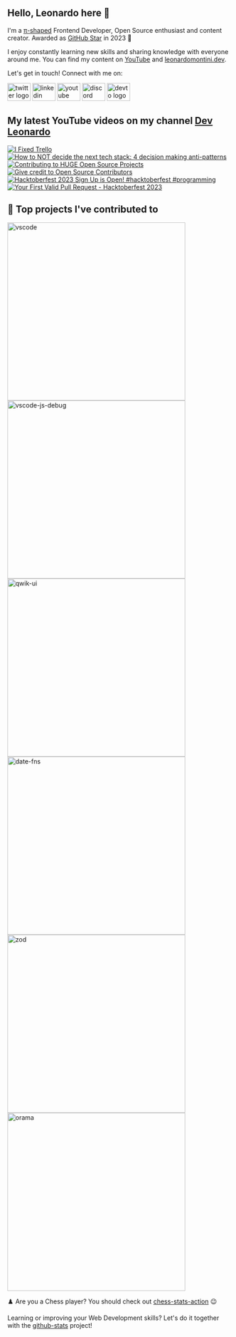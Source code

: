 ## Hello, Leonardo here 👋

I'm a [π-shaped](https://youtu.be/Dje_jaiMnYg) Frontend Developer, Open Source enthusiast and content creator. Awarded as [GitHub Star](https://stars.github.com/profiles/Balastrong/) in 2023 🌟

I enjoy constantly learning new skills and sharing knowledge with everyone around me. You can find my content on [YouTube](https://www.youtube.com/c/DevLeonardo?sub_confirmation=1) and [leonardomontini.dev](https://leonardomontini.dev).

Let's get in touch! Connect with me on:

<div align="left">
  <a href="https://twitter.com/Balastrong" target="_blank"><img src="https://raw.githubusercontent.com/maurodesouza/profile-readme-generator/master/src/assets/icons/social/twitter/default.svg" width="52" height="40" alt="twitter logo" /></a>
  <a href="https://www.linkedin.com/in/leonardo-montini/" target="_blank"><img src="https://raw.githubusercontent.com/maurodesouza/profile-readme-generator/master/src/assets/icons/social/linkedin/default.svg" width="52" height="40" alt="linkedin logo" /></a>
  <a href="https://www.youtube.com/c/DevLeonardo?sub_confirmation=1" target="_blank"><img src="https://raw.githubusercontent.com/maurodesouza/profile-readme-generator/master/src/assets/icons/social/youtube/default.svg" width="52" height="40" alt="youtube logo" /></a>
  <a href="https://discord.gg/bqwyEa6We6" target="_blank"><img src="https://raw.githubusercontent.com/maurodesouza/profile-readme-generator/master/src/assets/icons/social/discord/default.svg" width="52" height="40" alt="discord logo" /></a>
  <a href="https://dev.to/balastrong" target="_blank"><img src="https://raw.githubusercontent.com/maurodesouza/profile-readme-generator/master/src/assets/icons/social/devto/default.svg" width="52" height="40" alt="devto logo" /></a>
</div>

## My latest YouTube videos on my channel [Dev Leonardo](https://www.youtube.com/c/DevLeonardo)

<!-- BEGIN YOUTUBE-CARDS -->
[![I Fixed Trello](https://ytcards.demolab.com/?id=srva7IEDR9M&title=I+Fixed+Trello&lang=en&timestamp=1698732031&background_color=%230d1117&title_color=%23ffffff&stats_color=%23dedede&max_title_lines=1&width=250&border_radius=5&duration=264 "I Fixed Trello")](https://www.youtube.com/watch?v=srva7IEDR9M)
[![How to NOT decide the next tech stack: 4 decision making anti-patterns](https://ytcards.demolab.com/?id=DJYIjdEas8s&title=How+to+NOT+decide+the+next+tech+stack%3A+4+decision+making+anti-patterns&lang=en&timestamp=1697691607&background_color=%230d1117&title_color=%23ffffff&stats_color=%23dedede&max_title_lines=1&width=250&border_radius=5&duration=483 "How to NOT decide the next tech stack: 4 decision making anti-patterns")](https://www.youtube.com/watch?v=DJYIjdEas8s)
[![Contributing to HUGE Open Source Projects](https://ytcards.demolab.com/?id=mt92NrUEJiU&title=Contributing+to+HUGE+Open+Source+Projects&lang=en&timestamp=1697104841&background_color=%230d1117&title_color=%23ffffff&stats_color=%23dedede&max_title_lines=1&width=250&border_radius=5&duration=482 "Contributing to HUGE Open Source Projects")](https://www.youtube.com/watch?v=mt92NrUEJiU)
[![Give credit to Open Source Contributors](https://ytcards.demolab.com/?id=9okPS0yjsK0&title=Give+credit+to+Open+Source+Contributors&lang=en&timestamp=1696422608&background_color=%230d1117&title_color=%23ffffff&stats_color=%23dedede&max_title_lines=1&width=250&border_radius=5&duration=504 "Give credit to Open Source Contributors")](https://www.youtube.com/watch?v=9okPS0yjsK0)
[![Hacktoberfest 2023 Sign Up is Open! #hacktoberfest #programming](https://ytcards.demolab.com/?id=Me0yhmg70_s&title=Hacktoberfest+2023+Sign+Up+is+Open%21+%23hacktoberfest+%23programming&lang=en&timestamp=1695834476&background_color=%230d1117&title_color=%23ffffff&stats_color=%23dedede&max_title_lines=1&width=250&border_radius=5&duration=21 "Hacktoberfest 2023 Sign Up is Open! #hacktoberfest #programming")](https://www.youtube.com/watch?v=Me0yhmg70_s)
[![Your First Valid Pull Request - Hacktoberfest 2023](https://ytcards.demolab.com/?id=Le6VJ8gzvp8&title=Your+First+Valid+Pull+Request+-+Hacktoberfest+2023&lang=en&timestamp=1695034819&background_color=%230d1117&title_color=%23ffffff&stats_color=%23dedede&max_title_lines=1&width=250&border_radius=5&duration=373 "Your First Valid Pull Request - Hacktoberfest 2023")](https://www.youtube.com/watch?v=Le6VJ8gzvp8)
<!-- END YOUTUBE-CARDS -->

## 📕 Top projects I've contributed to

<!-- Repo info cards - https://github.com/anuraghazra/github-readme-stats -->
<!-- Small repo cards (fork) - https://github.com/DenverCoder1/github-readme-stats -->
<p align="left">
  <a href="https://github.com/Microsoft/vscode"><img width="400" src="https://github-readme-stats.vercel.app/api/pin/?username=Microsoft&repo=vscode&theme=react&bg_color=1F222E&title_color=F85D7F&icon_color=F8D866&hide_border=true&show_icons=false" alt="vscode"></a>
  <a href="https://github.com/microsoft/vscode-js-debug"><img width="400" src="https://github-readme-stats.vercel.app/api/pin/?username=microsoft&repo=vscode-js-debug&theme=react&bg_color=1F222E&title_color=F85D7F&icon_color=F8D866&hide_border=true&show_icons=false" alt="vscode-js-debug"></a>
  <a href="https://github.com/qwikifiers/qwik-ui"><img width="400" src="https://github-readme-stats.vercel.app/api/pin/?username=qwikifiers&repo=qwik-ui&theme=react&bg_color=1F222E&title_color=F85D7F&icon_color=F8D866&hide_border=true&show_icons=false" alt="qwik-ui"></a>
  <a href="https://github.com/date-fns/date-fns"><img width="400" src="https://github-readme-stats.vercel.app/api/pin/?username=date-fns&repo=date-fns&theme=react&bg_color=1F222E&title_color=F85D7F&icon_color=F8D866&hide_border=true&show_icons=false" alt="date-fns"></a>
  <a href="https://github.com/colinhacks/zod"><img width="400" src="https://github-readme-stats.vercel.app/api/pin/?username=colinhacks&repo=zod&theme=react&bg_color=1F222E&title_color=F85D7F&icon_color=F8D866&hide_border=true&show_icons=false" alt="zod"></a>
  <a href="https://github.com/oramasearch/orama"><img width="400" src="https://github-readme-stats.vercel.app/api/pin/?username=oramasearch&repo=orama&theme=react&bg_color=1F222E&title_color=F85D7F&icon_color=F8D866&hide_border=true&show_icons=false" alt="orama"></a>
</p>

♟️ Are you a Chess player? You should check out [chess-stats-action](https://github.com/Balastrong/chess-stats-action) 😉

Learning or improving your Web Development skills? Let's do it together with the [github-stats](https://github.com/Balastrong/github-stats) project!
